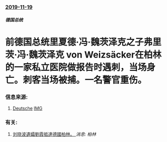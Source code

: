 ### [2019-11-19](/news/2019/11/19/index.md)

##### 德国总统
#  前德国总统里夏德·冯·魏茨泽克之子弗里茨·冯·魏茨泽克 von Weizsäcker在柏林的一家私立医院做报告时遇刺，当场身亡。刺客当场被捕。一名警官重伤。 




### 信息来源:

1. [Deutsche](https://www.dw.com/zh/%E5%BE%B7%E5%89%8D%E6%80%BB%E7%BB%9F%E9%AD%8F%E8%8C%A8%E6%B3%BD%E5%85%8B%E4%B9%8B%E5%AD%90%E8%A2%AB%E5%88%BA%E6%9D%80/a-51327981) [IMG](https://www.dw.com/image/51325350_304.jpg)

### 有关:

1. [刘晓波遺孀劉霞抵達德國柏林。 ](/zh/news/2018/07/10/刘晓波遺孀劉霞抵達德國柏林.md) _消息: 柏林_
